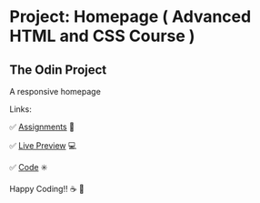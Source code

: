 # Project: Homepage ( Advanced HTML and CSS Course )

## The Odin Project

A responsive homepage

Links:

:white_check_mark: [Assignments](https://www.theodinproject.com/lessons/node-path-advanced-html-and-css-homepage#assignment) :blue_book:

:white_check_mark: [Live Preview](https://carlosfrontend.github.io/project-homepage/) :computer:

:white_check_mark: [Code](https://github.com/carlosfrontend/project-homepage) :eight_spoked_asterisk:

Happy Coding!! :coffee: :rocket:
